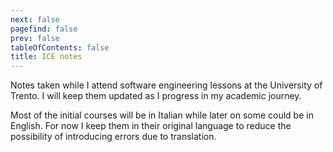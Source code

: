 ```yaml
---
next: false
pagefind: false
prev: false
tableOfContents: false
title: ICE notes
---
```


Notes taken while I attend software engineering lessons at the University of
Trento. I will keep them updated as I progress in my academic journey.

Most of the initial courses will be in Italian while later on some could be in
English. For now I keep them in their original language to reduce the
possibility of introducing errors due to translation.
